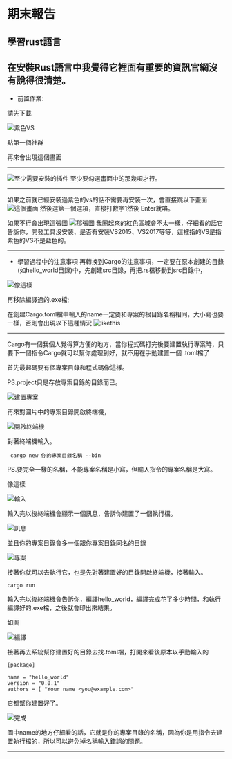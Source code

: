 # 期末報告
## 學習rust語言
在安裝Rust語言中我覺得它裡面有重要的資訊官網沒有說得很清楚。
---
* 前置作業:

請先下載

![紫色VS](VS.PNG "VS")

點第一個社群

再來會出現這個畫面

---
![至少需要安裝的插件](一定要下載.PNG "最少要安裝")
至少要勾選畫面中的那幾項才行。

---
如果之前就已經安裝過紫色的vs的話不需要再安裝一次，會直接跳以下畫面
![這個畫面](這張圖.PNG "這張圖")
然後選第一個選項，直接打數字1然後
Enter就咯。

如果不行會出現這張圖
![那張圖](那張圖.PNG "就是那張圖")
我圈起來的紅色區域會不太一樣，仔細看的話它告訴你，開發工具沒安裝、是否有安裝VS2015、VS2017等等，這裡指的VS是指紫色的VS不是藍色的。

---

* 學習過程中的注意事項
再轉換到Cargo的注意事項，一定要在原本創建的目錄(如hello_world目錄)中，先創建src目錄，再把.rs檔移動到src目錄中，

![像這樣](像這樣.PNG "像這樣")

再移除編譯過的.exe檔;

在創建Cargo.toml檔中輸入的name一定要和專案的根目錄名稱相同，大小寫也要一樣，否則會出現以下這種情況
![likethis](likethis.PNG "likethis")

---
Cargo有一個我個人覺得算方便的地方，當你程式碼打完後要建置執行專案時，只要下一個指令Cargo就可以幫你處理到好，就不用在手動建置一個
.toml檔了

首先最起碼要有個專案目錄和程式碼像這樣。

PS.project只是存放專案目錄的目錄而已。

![建置專案](buildingproject.PNG "專案建置")

再來對圖片中的專案目錄開啟終端機，

![開啟終端機](buildingproject1.PNG "開啟終端機")

對著終端機輸入。

     cargo new 你的專案目錄名稱 --bin
PS.要完全一樣的名稱，不能專案名稱是小寫，但輸入指令的專案名稱是大寫。

像這樣

![輸入](buildingproject2.PNG "輸入")

輸入完以後終端機會顯示一個訊息，告訴你建置了一個執行檔。

![訊息](buildingproject3.PNG "訊息")

並且你的專案目錄會多一個跟你專案目錄同名的目錄

![專案](dir.PNG "專案")

接著你就可以去執行它，也是先對著建置好的目錄開啟終端機，接著輸入。
           
    cargo run
輸入完以後終端機會告訴你，編譯hello_world，編譯完成花了多少時間，和執行編譯好的.exe檔，之後就會印出來結果。

如圖

![編譯](dir2.PNG "編譯")

接著再去系統幫你建置好的目錄去找.toml檔，打開來看後原本以手動輸入的

    [package]

    name = "hello_world"
    version = "0.0.1"
    authors = [ "Your name <you@example.com>"
它都幫你建置好了。

![完成](dir3.PNG "完成")

圖中name的地方仔細看的話，它就是你的專案目錄的名稱，因為你是用指令去建置執行檔的，所以可以避免掉名稱輸入錯誤的問題。

---
